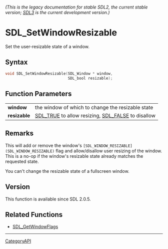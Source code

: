 ###### (This is the legacy documentation for stable SDL2, the current stable version; [SDL3](https://wiki.libsdl.org/SDL3/) is the current development version.)
# SDL_SetWindowResizable

Set the user-resizable state of a window.

## Syntax

```c
void SDL_SetWindowResizable(SDL_Window * window,
                            SDL_bool resizable);

```

## Function Parameters

|                   |                                                                            |
| ----------------- | -------------------------------------------------------------------------- |
| **window**        | the window of which to change the resizable state                          |
| **resizable**     | [SDL_TRUE](SDL_TRUE) to allow resizing, [SDL_FALSE](SDL_FALSE) to disallow |

## Remarks

This will add or remove the window's
`[SDL_WINDOW_RESIZABLE](SDL_WINDOW_RESIZABLE)` flag and allow/disallow user
resizing of the window. This is a no-op if the window's resizable state
already matches the requested state.

You can't change the resizable state of a fullscreen window.

## Version

This function is available since SDL 2.0.5.

## Related Functions

* [SDL_GetWindowFlags](SDL_GetWindowFlags)

----
[CategoryAPI](CategoryAPI)

